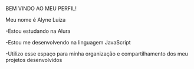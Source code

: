 BEM VINDO AO MEU PERFIL!

Meu nome é Alyne Luiza

-Estou estudando na Alura  

-Estou me desenvolvendo na linguagem JavaScript

-Utilizo esse espaço para minha organização e compartilhamento dos meu projetos desenvolvidos

